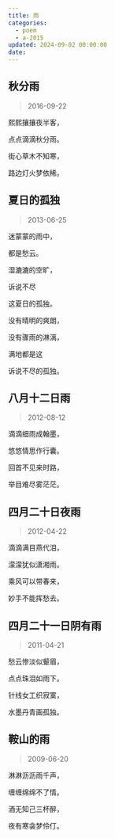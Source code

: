 ```yaml
---
title: 雨
categories:
  - poem
  - a-2015
updated: 2024-09-02 00:00:00
date:
---
```


## 秋分雨 ##

> 2016-09-22

熙熙攘攘夜半客，

点点滴滴秋分雨。

街心草木不知寒，

路边灯火梦依稀。

## 夏日的孤独 ##

> 2013-06-25

迷蒙蒙的雨中，

都是愁云。

湿漉漉的空旷，

诉说不尽

这夏日的孤独。

没有晴明的爽朗，

没有骤雨的淋漓，

满地都是这

诉说不尽的孤独。

## 八月十二日雨 ##

> 2012-08-12

滴滴细雨成翰墨，

悠悠情思作行囊。

回首不见来时路，

举目难尽雾茫茫。

## 四月二十日夜雨 ##

> 2012-04-22

滴滴满目燕代泪，

濛濛犹似潇湘雨。

乘风可以带春来，

妙手不能挥愁去。

## 四月二十一日阴有雨 ##

> 2011-04-21

愁云惨淡似颦眉，

点点珠泪如雨下。

针线女工织寂寞，

水墨丹青画孤独。

## 鞍山的雨 ##

> 2009-06-20

淋淋沥沥雨千声，

缠缠绵绵不了情。 

酒无知己三杯醉， 

夜有寒衾梦伶仃。